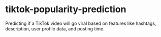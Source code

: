 # tiktok-popularity-prediction
Predicting if a TikTok video will go viral based on features like hashtags, description, user profile data, and posting time.
